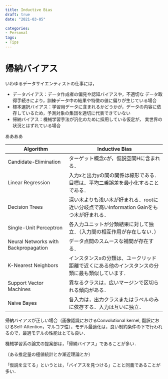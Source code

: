 ```yaml
---
title: Inductive Bias
draft: true
date: "2021-03-05"

categories:
- Personal
tags:
- Tips
---
```




# 帰納バイアス

いわゆるデータサイエンティストの仕事には，

- データバイアス：データ作成者の偏見や認知バイアスや，不適切な データ取得手続きにより，訓練データ中の結果や特徴の値に偏りが生じている場合
- 標本選択バイアス：学習用データに含まれるかどうかが，データの内容に依存しているため，予測対象の集団を適切に代表できていない
- 帰納バイアス：機械学習手法が汎化のために採用している仮定が， 実世界の状況とはずれている場合

ああああ


| Algorithm                            | Inductive Bias                                               |
| ------------------------------------ | ------------------------------------------------------------ |
| Candidate-Elimination                | ターゲット概念cが，仮説空間Hに含まれる．                     |
| Linear Regression                    | 入力xと出力yの間の関係は線形である． 目標は、平均二乗誤差を最小化することである． |
| Decision Trees                       | 深い木よりも浅い木が好まれる．rootに近い分岐点で高いInformation Gainをもつ木が好まれる． |
| Single-Unit Perceptron               | 各入力ユニットが分類結果に対して独立．（入力間の相互作用が存在しない．） |
| Neural Networks with Backpropagation | データ点間のスムースな補間が存在する．                       |
| K-Nearest Neighbors                  | インスタンスxの分類は、ユークリッド距離で近くにある他のインスタンスの分類に最も類似しています． |
| Support Vector Machines              | 異なるクラスは，広いマージンで区切られる傾向がある．         |
| Naive Bayes                          | 各入力は，出力クラスまたはラベルのみに依存する．入力は互いに独立． |

帰納バイアスが正しい場合（画像認識におけるConvolutional kernel, 翻訳におけるSelf-Attention，マルコフ性），モデル最適化は，良い制約条件の下で行われるので，最適モデルの性能はとても良い．



機械学習系の論文の提案部は，「帰納バイアス」であることが多い．

（ある推定量の極値統計とか漸近理論とか）



「仮説を立てる」というとは，「バイアスを見つける」ことと同義であることが多い．







